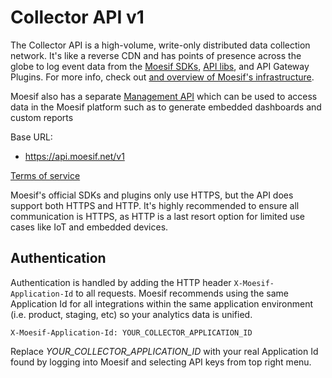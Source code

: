 # <a id="collector-api"></a> Collector API v1

The Collector API is a high-volume, write-only distributed data collection network.
It's like a reverse CDN and has points of presence across the globe to log event data from the [Moesif SDKs](https://www.moesif.com/implementation),
[API libs](#api-libs), and API Gateway Plugins. For more info, check out [and overview of Moesif's infrastructure](https://www.moesif.com/enterprise/api-analytics-infrastructure).

Moesif also has a separate [Management API](#Management-API) which can be used to access data in the Moesif platform such as to 
generate embedded dashboards and custom reports

Base URL:

* <a href="https://api.moesif.net/v1">https://api.moesif.net/v1</a>

<a href="https://www.moesif.com/terms">Terms of service</a>

Moesif's official SDKs and plugins only use HTTPS, but the API does support both HTTPS and HTTP. 
It's highly recommended to ensure all communication is HTTPS, as HTTP is a last resort option for limited use cases like IoT and embedded devices. 


## Authentication
Authentication is handled by adding the HTTP header `X-Moesif-Application-Id` to all requests. 
Moesif recommends using the same Application Id for all integrations within the same application environment (i.e. product, staging, etc) so your analytics data 
is unified. 

`X-Moesif-Application-Id: YOUR_COLLECTOR_APPLICATION_ID`


<aside class="notice">
Replace <i>YOUR_COLLECTOR_APPLICATION_ID</i> with your real Application Id found by logging into Moesif 
and selecting API keys from top right menu.
</aside>
